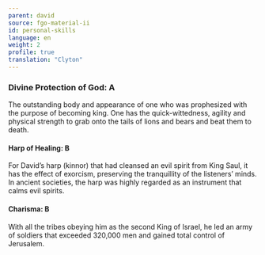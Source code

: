 ```yaml
---
parent: david
source: fgo-material-ii
id: personal-skills
language: en
weight: 2
profile: true
translation: "Clyton"
---
```


### Divine Protection of God: A

The outstanding body and appearance of one who was prophesized with the purpose of becoming king. One has the quick-wittedness, agility and physical strength to grab onto the tails of lions and bears and beat them to death.

#### Harp of Healing: B

For David’s harp (kinnor) that had cleansed an evil spirit from King Saul, it has the effect of exorcism, preserving the tranquillity of the listeners’ minds. In ancient societies, the harp was highly regarded as an instrument that calms evil spirits.

#### Charisma: B

With all the tribes obeying him as the second King of Israel, he led an army of soldiers that exceeded 320,000 men and gained total control of Jerusalem.
